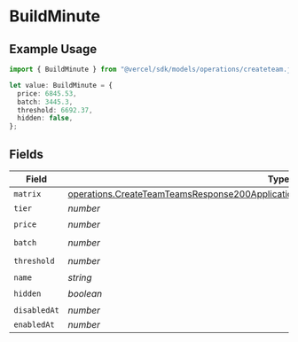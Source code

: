 # BuildMinute

## Example Usage

```typescript
import { BuildMinute } from "@vercel/sdk/models/operations/createteam.js";

let value: BuildMinute = {
  price: 6845.53,
  batch: 3445.3,
  threshold: 6692.37,
  hidden: false,
};
```

## Fields

| Field                                                                                                                                                                                                  | Type                                                                                                                                                                                                   | Required                                                                                                                                                                                               | Description                                                                                                                                                                                            |
| ------------------------------------------------------------------------------------------------------------------------------------------------------------------------------------------------------ | ------------------------------------------------------------------------------------------------------------------------------------------------------------------------------------------------------ | ------------------------------------------------------------------------------------------------------------------------------------------------------------------------------------------------------ | ------------------------------------------------------------------------------------------------------------------------------------------------------------------------------------------------------ |
| `matrix`                                                                                                                                                                                               | [operations.CreateTeamTeamsResponse200ApplicationJSONResponseBodyBillingInvoiceItemsMatrix](../../models/operations/createteamteamsresponse200applicationjsonresponsebodybillinginvoiceitemsmatrix.md) | :heavy_minus_sign:                                                                                                                                                                                     | N/A                                                                                                                                                                                                    |
| `tier`                                                                                                                                                                                                 | *number*                                                                                                                                                                                               | :heavy_minus_sign:                                                                                                                                                                                     | N/A                                                                                                                                                                                                    |
| `price`                                                                                                                                                                                                | *number*                                                                                                                                                                                               | :heavy_check_mark:                                                                                                                                                                                     | N/A                                                                                                                                                                                                    |
| `batch`                                                                                                                                                                                                | *number*                                                                                                                                                                                               | :heavy_check_mark:                                                                                                                                                                                     | N/A                                                                                                                                                                                                    |
| `threshold`                                                                                                                                                                                            | *number*                                                                                                                                                                                               | :heavy_check_mark:                                                                                                                                                                                     | N/A                                                                                                                                                                                                    |
| `name`                                                                                                                                                                                                 | *string*                                                                                                                                                                                               | :heavy_minus_sign:                                                                                                                                                                                     | N/A                                                                                                                                                                                                    |
| `hidden`                                                                                                                                                                                               | *boolean*                                                                                                                                                                                              | :heavy_check_mark:                                                                                                                                                                                     | N/A                                                                                                                                                                                                    |
| `disabledAt`                                                                                                                                                                                           | *number*                                                                                                                                                                                               | :heavy_minus_sign:                                                                                                                                                                                     | N/A                                                                                                                                                                                                    |
| `enabledAt`                                                                                                                                                                                            | *number*                                                                                                                                                                                               | :heavy_minus_sign:                                                                                                                                                                                     | N/A                                                                                                                                                                                                    |